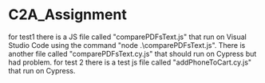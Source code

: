 # C2A_Assignment

for test1 there is a JS file called "comparePDFsText.js" that run on Visual Studio Code using the command "node .\comparePDFsText.js".
There is another file called "comparePDFsText.cy.js" that should run on Cypress but had problem.
for test 2 there is a test js file called "addPhoneToCart.cy.js" that run on Cypress.
